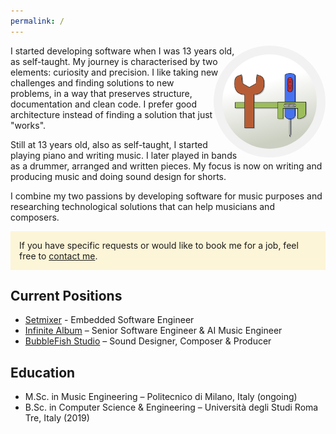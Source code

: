 ```yaml
---
permalink: /
---
```


<style>
.callout {
	background: rgba(255, 203, 0, 0.15);
	padding: 1em;
}

.tools-logo {
	display: block;
	border-radius: 50%;
	box-shadow: 0 0 5px #BBB;
	float: right;
	width: 12em;
	padding: 1em;
	shape-outside: circle();
	box-shadow: none;
	background-color: #f2f2f2;
	max-width: 30%;
}

@media print {
	.tools-logo {
		display: none;
	}
}
</style>

<img src="assets/img/tools.png" class="tools-logo" title="My Universal Logo" alt="Matteo's Logo, a clip-art depicting three hardware tools: a wrench, a caliber and a screwdriver, forming the shape of an uppercase H, with a white gradient background.">

I started developing software when I was 13 years old, as self-taught. My journey is characterised by two elements: curiosity and precision. I like taking new challenges and finding solutions to new problems, in a way that preserves structure, documentation and clean code. I prefer good architecture instead of finding a solution that just "works".

Still at 13 years old, also as self-taught, I started playing piano and writing music. I later played in bands as a drummer, arranged and written pieces. My focus is now on writing and producing music and doing sound design for shorts.

I combine my two passions by developing software for music purposes and researching technological solutions that can help musicians and composers.

<div class="callout">
<span class="fas fa-fw fa-envelope"></span>
If you have specific requests or would like to book me for a job, feel free to <a href="mailto:matteo@teobe.net">contact me</a>.
</div>

Current Positions
-----------------

- [Setmixer](https://setmixer.com) - Embedded Software Engineer
- [Infinite Album](https://www.infinitealbum.io/) – Senior Software Engineer & AI Music Engineer
- [BubbleFish Studio](https://bubblefish.studio) – Sound Designer, Composer & Producer

Education
---------

- M.Sc. in Music Engineering – Politecnico di Milano, Italy (ongoing)
- B.Sc. in Computer Science & Engineering – Università degli Studi Roma Tre, Italy (2019)
